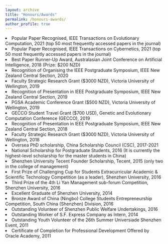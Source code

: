 ```yaml
---
layout: archive
title: "Honours/Awards"
permalink: /honours-awards/
author_profile: true
---
```

<li> Popular Paper Recognised, IEEE Transactions on Evolutionary Computation, 2021 (top 50 most frequently accessed papers in the journal) </li>
<li> Popular Paper Recognised, IEEE Transactions on Cybernetics, 2021 (top 50 most frequently accessed papers in the journal) </li>
<li> Best Paper Runner-Up Award, Australasian Joint Conference on Artificial Intelligence, 2018 (Prize: $200 NZD) </li>
<li> Recognition of Organising the IEEE Postgraduate Symposium, IEEE New Zealand Central Section, 2020 </li>
<li> Faculty Strategic Research Grant ($3000 NZD), Victoria University of Wellington, 2019 </li>
<li> Recognition of Presentation in IEEE Postgraduate Symposium, IEEE New Zealand Central Section, 2019 </li>
<li> PGSA Academic Conference Grant ($500 NZD), Victoria University of Wellington, 2019 </li>
<li> GECCO Student Travel Grant ($700 USD), Genetic and Evolutionary Computation Conference (GECCO), 2019 </li>
<li> Recognition of Presentation in IEEE Postgraduate Symposium, IEEE New Zealand Central Section, 2018 </li>
<li> Faculty Strategic Research Grant ($3000 NZD), Victoria University of Wellington, 2018 </li>
<li> Oversea PhD scholarship, China Scholarship Council (CSC), 2017-2021 </li>
<li> National Scholarship for Postgraduate Students, 2016 (It is currently the highest-level scholarship for the master students in China) </li>
<li> Shenzhen University Tecent Founder Scholarship, Tecent, 2015 (only two in the college of management) </li>
<li> First Prize of Challenging Cup for Students Extracurricular Academic & Scientific Technology Competition (as a leader), Shenzhen University, 2016 </li>
<li> Third Prize of the 4th Li Yan Management sub-forum Competition, Shenzhen University, 2016 </li>
<li> Excellent Graduate of Shenzhen University, 2014 </li>
<li> Bronze Award of China (Ningbo) College Students Entrepreneurship Competition, South China (Shenzhen) Division, 2016 </li>
<li> Outstanding Volunteer of Shenzhen Public Welfare Undertakings, 2016
<li> Outstanding Worker of S.F. Express Company as Intern, 2014 </li>
<li> Outstanding Youth Volunteer of the 26th Summer Universiade Shenzhen Event, 2011 </li>
<li> Certificate of Completion for Professional Development Offered by Oracle Academy, 2011 </li>

